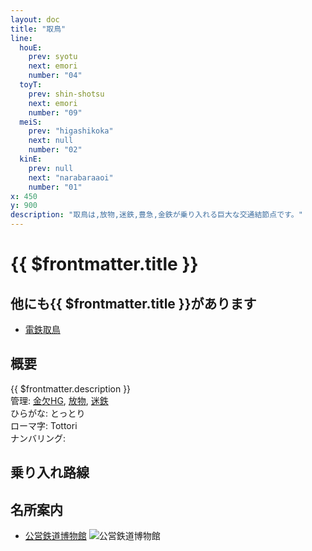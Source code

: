 ```yaml
---
layout: doc
title: "取鳥"
line:
  houE:
    prev: syotu
    next: emori
    number: "04"
  toyT:
    prev: shin-shotsu
    next: emori
    number: "09"
  meiS:
    prev: "higashikoka"
    next: null
    number: "02"
  kinE:
    prev: null
    next: "narabaraaoi"
    number: "01"
x: 450
y: 900
description: "取鳥は,放物,迷鉄,豊急,金鉄が乗り入れる巨大な交通結節点です。"
---
```


# {{ $frontmatter.title }} <ViewinMap />
<!-- ![高賀駅を正面から見ている](/img/tour/koka.webp) -->

## 他にも{{ $frontmatter.title }}があります
- [電鉄取鳥](/station/stations/dentetsutottori.md)

## 概要
{{ $frontmatter.description }}  
管理: [金欠HG](/company/kinketsuHG/), [放物](/company/houbutu/), [迷鉄](/company/meitetsu/)  
ひらがな: とっとり  
ローマ字: Tottori  
ナンバリング: <Numberling />

## 乗り入れ路線
<LineInfo />

## 名所案内
- [公営鉄道博物館](/tour/landmark/hakubutukan.md)
![公営鉄道博物館](/img/tour/hakubutukan.webp)